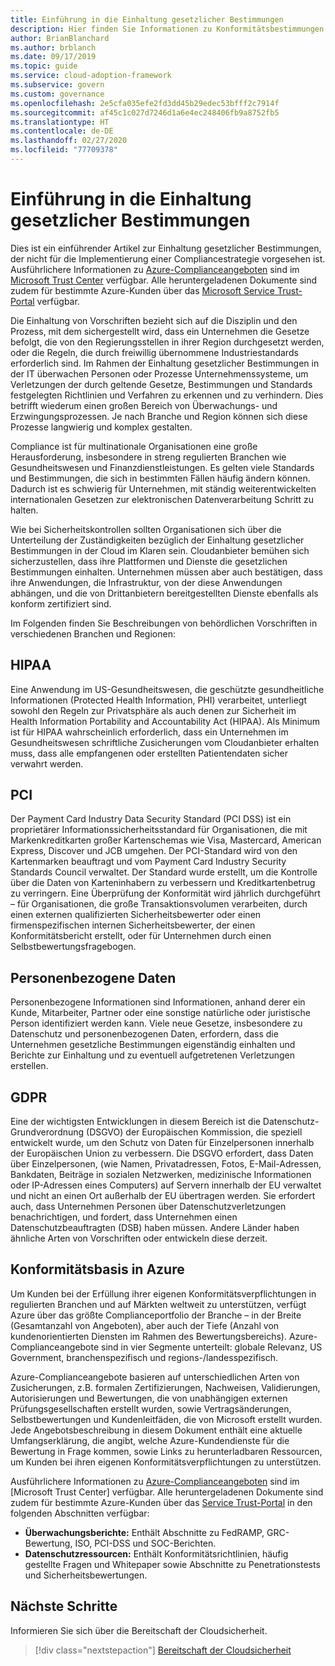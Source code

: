 ```yaml
---
title: Einführung in die Einhaltung gesetzlicher Bestimmungen
description: Hier finden Sie Informationen zu Konformitätsbestimmungen in verschiedenen Branchen und geografischen Regionen, die sich auf die Cloudgovernance auswirken können.
author: BrianBlanchard
ms.author: brblanch
ms.date: 09/17/2019
ms.topic: guide
ms.service: cloud-adoption-framework
ms.subservice: govern
ms.custom: governance
ms.openlocfilehash: 2e5cfa035efe2fd3dd45b29edec53bfff2c7914f
ms.sourcegitcommit: af45c1c027d7246d1a6e4ec248406fb9a8752fb5
ms.translationtype: HT
ms.contentlocale: de-DE
ms.lasthandoff: 02/27/2020
ms.locfileid: "77709378"
---
```

# <a name="introduction-to-regulatory-compliance"></a>Einführung in die Einhaltung gesetzlicher Bestimmungen

Dies ist ein einführender Artikel zur Einhaltung gesetzlicher Bestimmungen, der nicht für die Implementierung einer Compliancestrategie vorgesehen ist. Ausführlichere Informationen zu [Azure-Complianceangeboten](https://aka.ms/allcompliance) sind im [Microsoft Trust Center](https://www.microsoft.com/trustcenter/default.aspx) verfügbar. Alle heruntergeladenen Dokumente sind zudem für bestimmte Azure-Kunden über das [Microsoft Service Trust-Portal](https://servicetrust.microsoft.com) verfügbar.

Die Einhaltung von Vorschriften bezieht sich auf die Disziplin und den Prozess, mit dem sichergestellt wird, dass ein Unternehmen die Gesetze befolgt, die von den Regierungsstellen in ihrer Region durchgesetzt werden, oder die Regeln, die durch freiwillig übernommene Industriestandards erforderlich sind. Im Rahmen der Einhaltung gesetzlicher Bestimmungen in der IT überwachen Personen oder Prozesse Unternehmenssysteme, um Verletzungen der durch geltende Gesetze, Bestimmungen und Standards festgelegten Richtlinien und Verfahren zu erkennen und zu verhindern. Dies betrifft wiederum einen großen Bereich von Überwachungs- und Erzwingungsprozessen. Je nach Branche und Region können sich diese Prozesse langwierig und komplex gestalten.

Compliance ist für multinationale Organisationen eine große Herausforderung, insbesondere in streng regulierten Branchen wie Gesundheitswesen und Finanzdienstleistungen. Es gelten viele Standards und Bestimmungen, die sich in bestimmten Fällen häufig ändern können. Dadurch ist es schwierig für Unternehmen, mit ständig weiterentwickelten internationalen Gesetzen zur elektronischen Datenverarbeitung Schritt zu halten.

Wie bei Sicherheitskontrollen sollten Organisationen sich über die Unterteilung der Zuständigkeiten bezüglich der Einhaltung gesetzlicher Bestimmungen in der Cloud im Klaren sein. Cloudanbieter bemühen sich sicherzustellen, dass ihre Plattformen und Dienste die gesetzlichen Bestimmungen einhalten. Unternehmen müssen aber auch bestätigen, dass ihre Anwendungen, die Infrastruktur, von der diese Anwendungen abhängen, und die von Drittanbietern bereitgestellten Dienste ebenfalls als konform zertifiziert sind.

Im Folgenden finden Sie Beschreibungen von behördlichen Vorschriften in verschiedenen Branchen und Regionen:

## <a name="hipaa"></a>HIPAA

Eine Anwendung im US-Gesundheitswesen, die geschützte gesundheitliche Informationen (Protected Health Information, PHI) verarbeitet, unterliegt sowohl den Regeln zur Privatsphäre als auch denen zur Sicherheit im Health Information Portability and Accountability Act (HIPAA). Als Minimum ist für HIPAA wahrscheinlich erforderlich, dass ein Unternehmen im Gesundheitswesen schriftliche Zusicherungen vom Cloudanbieter erhalten muss, dass alle empfangenen oder erstellten Patientendaten sicher verwahrt werden.

## <a name="pci"></a>PCI

Der Payment Card Industry Data Security Standard (PCI DSS) ist ein proprietärer Informationssicherheitsstandard für Organisationen, die mit Markenkreditkarten großer Kartenschemas wie Visa, Mastercard, American Express, Discover und JCB umgehen. Der PCI-Standard wird von den Kartenmarken beauftragt und vom Payment Card Industry Security Standards Council verwaltet. Der Standard wurde erstellt, um die Kontrolle über die Daten von Karteninhabern zu verbessern und Kreditkartenbetrug zu verringern. Eine Überprüfung der Konformität wird jährlich durchgeführt – für Organisationen, die große Transaktionsvolumen verarbeiten, durch einen externen qualifizierten Sicherheitsbewerter oder einen firmenspezifischen internen Sicherheitsbewerter, der einen Konformitätsbericht erstellt, oder für Unternehmen durch einen Selbstbewertungsfragebogen.

## <a name="personal-data"></a>Personenbezogene Daten

Personenbezogene Informationen sind Informationen, anhand derer ein Kunde, Mitarbeiter, Partner oder eine sonstige natürliche oder juristische Person identifiziert werden kann. Viele neue Gesetze, insbesondere zu Datenschutz und personenbezogenen Daten, erfordern, dass die Unternehmen gesetzliche Bestimmungen eigenständig einhalten und Berichte zur Einhaltung und zu eventuell aufgetretenen Verletzungen erstellen.

## <a name="gdpr"></a>GDPR

Eine der wichtigsten Entwicklungen in diesem Bereich ist die Datenschutz-Grundverordnung (DSGVO) der Europäischen Kommission, die speziell entwickelt wurde, um den Schutz von Daten für Einzelpersonen innerhalb der Europäischen Union zu verbessern. Die DSGVO erfordert, dass Daten über Einzelpersonen, (wie Namen, Privatadressen, Fotos, E-Mail-Adressen, Bankdaten, Beiträge in sozialen Netzwerken, medizinische Informationen oder IP-Adressen eines Computers) auf Servern innerhalb der EU verwaltet und nicht an einen Ort außerhalb der EU übertragen werden. Sie erfordert auch, dass Unternehmen Personen über Datenschutzverletzungen benachrichtigen, und fordert, dass Unternehmen einen Datenschutzbeauftragten (DSB) haben müssen. Andere Länder haben ähnliche Arten von Vorschriften oder entwickeln diese derzeit.

## <a name="compliant-foundation-in-azure"></a>Konformitätsbasis in Azure

Um Kunden bei der Erfüllung ihrer eigenen Konformitätsverpflichtungen in regulierten Branchen und auf Märkten weltweit zu unterstützen, verfügt Azure über das größte Complianceportfolio der Branche – in der Breite (Gesamtanzahl von Angeboten), aber auch der Tiefe (Anzahl von kundenorientierten Diensten im Rahmen des Bewertungsbereichs). Azure-Complianceangebote sind in vier Segmente unterteilt: globale Relevanz, US Government, branchenspezifisch und regions-/landesspezifisch.

Azure-Complianceangebote basieren auf unterschiedlichen Arten von Zusicherungen, z.B. formalen Zertifizierungen, Nachweisen, Validierungen, Autorisierungen und Bewertungen, die von unabhängigen externen Prüfungsgesellschaften erstellt wurden, sowie Vertragsänderungen, Selbstbewertungen und Kundenleitfäden, die von Microsoft erstellt wurden. Jede Angebotsbeschreibung in diesem Dokument enthält eine aktuelle Umfangserklärung, die angibt, welche Azure-Kundendienste für die Bewertung in Frage kommen, sowie Links zu herunterladbaren Ressourcen, um Kunden bei ihren eigenen Konformitätsverpflichtungen zu unterstützen.

Ausführlichere Informationen zu [Azure-Complianceangeboten](https://www.microsoft.com/trustcenter/compliance/complianceofferings) sind im [Microsoft Trust Center] verfügbar. Alle heruntergeladenen Dokumente sind zudem für bestimmte Azure-Kunden über das [Service Trust-Portal](https://servicetrust.microsoft.com) in den folgenden Abschnitten verfügbar:

- **Überwachungsberichte:** Enthält Abschnitte zu FedRAMP, GRC-Bewertung, ISO, PCI-DSS und SOC-Berichten.
- **Datenschutzressourcen:** Enthält Konformitätsrichtlinien, häufig gestellte Fragen und Whitepaper sowie Abschnitte zu Penetrationstests und Sicherheitsbewertungen.

## <a name="next-steps"></a>Nächste Schritte

Informieren Sie sich über die Bereitschaft der Cloudsicherheit.

> [!div class="nextstepaction"]
> [Bereitschaft der Cloudsicherheit](./cloud-security-readiness.md)
